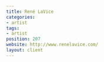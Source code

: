 ```yaml
---
title: René LaVice
categories:
- artist
tags:
- artist
position: 207
website: http://www.renelavice.com/
layout: client
---
```


